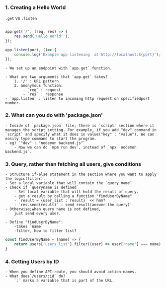 
### 1. Creating a Hello World


`.get` vs `.listen`
```js

app.get('/', (req, res) => {
	res.send('Hello World!');
});

app.listen(port, ()=> {
	console.log('Example app listening  at http://localhost:${pprt}');
});

```
	- We set up an endpoint with `app.get` function. 
	
	- What are two arguments that `app.get` takes?
		1. '/' : URL pattern
		2. anonymous function:
			- `req` : request
			- `res` : response
	- `app.listen` : listen to incoming http request on specifiedport number.


### 2. What can you do with 'package.json'
	- Inside of `package.json` file, there is `script` section where it manages the script setting. For example, if you add "dev" command in `script` and specify what it does in value("key" : "value"). We can easily type command to start the program.  
	- eg) `"dev" : "nodemon backend.js"`
		- Now we can do `npm run dev`, instead of `npx  nodemon backend.js`.


### 3. Query, rather than fetching all users, give conditions
	- Structure if-else statement in the section where you want to apply the logic(filter).
	- Set a local variable that will contain the `query name`
	- Check if `queryname is defined`
		- Set local variable that will hold the result of query.
		- get a result by calling a function "findUserByName"
		- `result = {user_list : result}` << hmm?
		- `res.send(result)` : send result(answer the query)
	- Otherwise;when query name is not defined,
		just send every user.

	- Define "findUserByName":
		-takes `name` 
		-filter, how to filter list?
```js
const findUserByName = (name) => {
	return users['users_list'].filter((user) => user['name'] === name);
}
```


### 4. Getting Users by ID
	- When you define API-route, you should avoid action-names.
	- What does`/users/:id` do? 
		`:` marks a variable that is part of the URL.
